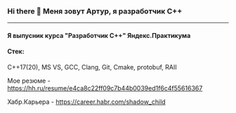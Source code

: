 ### Hi there 👋 Меня зовут Артур, я разработчик С++
--- 
#### Я выпусник курса "Разработчик С++" Яндекс.Практикума 
#### Стек:
C++17(20), MS VS, GCC, Clang, Git, Cmake, protobuf, RAII

Мое резюме - https://hh.ru/resume/e4ca8c22ff09c7b44b0039ed1f6c4f55616367

Хабр.Карьера - https://career.habr.com/shadow_child


<!--
**evd0903/evd0903** is a ✨ _special_ ✨ repository because its `README.md` (this file) appears on your GitHub profile.

Here are some ideas to get you started:

- 🔭 I’m currently working on ...
- 🌱 I’m currently learning ...
- 👯 I’m looking to collaborate on ...
- 🤔 I’m looking for help with ...
- 💬 Ask me about ...
- 📫 How to reach me: ...
- 😄 Pronouns: ...
- ⚡ Fun fact: ...
-->
